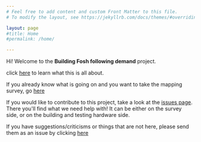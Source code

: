 ```yaml
---
# Feel free to add content and custom Front Matter to this file.
# To modify the layout, see https://jekyllrb.com/docs/themes/#overriding-theme-defaults

layout: page
#title: Home
#permalink: /home/

---
```


Hi! Welcome to the **Building Fosh following demand** project.

click [here](/about/) to learn what this is all about.

If you already know what is going on and you want to take the mapping survey, go [here](/survey/)

If you would like to contribute to this project, take a look at the [issues page](/issues/). There you'll find what we need help with! It can be either on the survey side, or on the building and testing hardware side.

If you have suggestions/criticisms or things that are not here, please send them as an issue by clicking [here](https://github.com/FOSH-following-demand/FOSH_home/issues)
